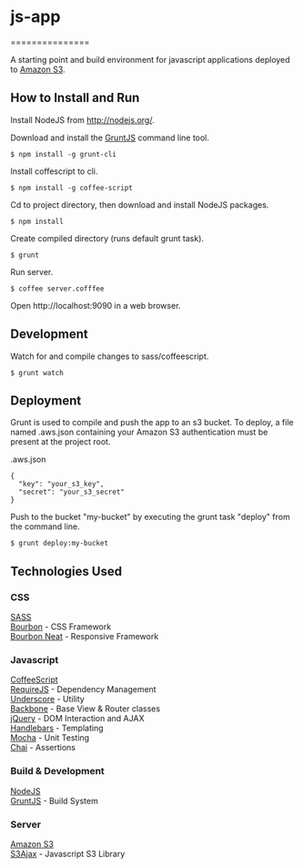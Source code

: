 # js-app
===============

A starting point and build environment for javascript applications deployed to [Amazon S3](http://aws.amazon.com/documentation/s3/).

## How to Install and Run

Install NodeJS from http://nodejs.org/.

Download and install the [GruntJS](http://gruntjs.com/) command line tool.

    $ npm install -g grunt-cli

Install coffescript to cli.

    $ npm install -g coffee-script

Cd to project directory, then download and install NodeJS packages.

    $ npm install

Create compiled directory (runs default grunt task).

    $ grunt

Run server.

    $ coffee server.cofffee

Open http://localhost:9090 in a web browser.


## Development

Watch for and compile changes to sass/coffeescript.
    
    $ grunt watch

## Deployment

Grunt is used to compile and push the app to an s3 bucket. To deploy, a file named .aws.json containing your Amazon S3 authentication must be present at the project root.

.aws.json

    {
      "key": "your_s3_key",
      "secret": "your_s3_secret"
    }

Push to the bucket "my-bucket" by executing the grunt task "deploy" from the command line.

    $ grunt deploy:my-bucket

## Technologies Used
### CSS
[SASS](http://sass-lang.com/docs/yardoc/)  
[Bourbon](http://bourbon.io/docs/) - CSS Framework  
[Bourbon Neat](http://neat.bourbon.io/docs/) - Responsive Framework  

### Javascript
[CoffeeScript](http://coffeescript.org/)  
[RequireJS](http://requirejs.org/) - Dependency Management  
[Underscore](http://underscorejs.org/) - Utility  
[Backbone](http://backbonejs.org/) - Base View & Router classes  
[jQuery](http://api.jquery.com/) - DOM Interaction and AJAX  
[Handlebars](http://handlebarsjs.com/) - Templating  
[Mocha](http://visionmedia.github.io/mocha/) - Unit Testing  
[Chai](http://chaijs.com/guide/styles/) - Assertions

### Build & Development
[NodeJS](http://nodejs.org/)  
[GruntJS](http://gruntjs.com/) - Build System

### Server
[Amazon S3](http://aws.amazon.com/documentation/s3/)  
[S3Ajax](http://decafbad.com/trac/wiki/S3Ajax) - Javascript S3 Library